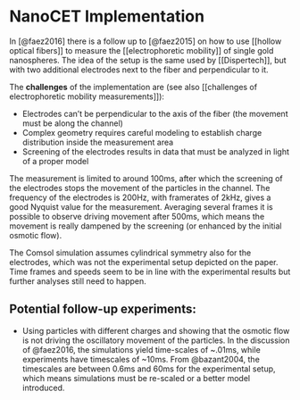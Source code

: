# NanoCET Implementation
In [@faez2016] there is a follow up to [@faez2015] on how to use [[hollow optical fibers]] to measure the [[electrophoretic mobility]] of single gold nanospheres. The idea of the setup is the same used by [[Dispertech]], but with two additional electrodes next to the fiber and perpendicular to it. 

The **challenges** of the implementation are (see also [[challenges of electrophoretic mobility measurements]]):

- Electrodes can’t be perpendicular to the axis of the fiber (the movement must be along the channel)
- Complex geometry requires careful modeling to establish charge distribution inside the measurement area
- Screening of the electrodes results in data that must be analyzed in light of a proper model

The measurement is limited to around 100ms, after which the screening of the electrodes stops the movement of the particles in the channel. The frequency of the electrodes is 200Hz, with framerates of 2kHz, gives a good Nyquist value for the measurement. Averaging several frames it is possible to observe driving movement after 500ms, which means the movement is really dampened by the screening (or enhanced by the initial osmotic flow). 

The Comsol simulation assumes cylindrical symmetry also for the electrodes, which was not the experimental setup depicted on the paper. Time frames and speeds seem to be in line with the experimental results but further analyses still need to happen.

## Potential follow-up experiments: 

- Using particles with different charges and showing that the osmotic flow is not driving the oscillatory movement of the particles. In the discussion of @faez2016, the simulations yield time-scales of ~.01ms, while experiments have timescales of ~10ms. From @bazant2004, the timescales are between 0.6ms and 60ms for the experimental setup, which means simulations must be re-scaled or a better model introduced. 